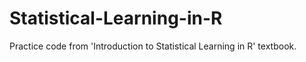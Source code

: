# Statistical-Learning-in-R
Practice code from 'Introduction to Statistical Learning in R' textbook.
